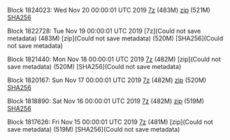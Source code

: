 Block 1824023: Wed Nov 20 00:00:01 UTC 2019 [7z](https://transfer.sh/MT1QJ/bootstrap.dat.20191120.7z) (483M) [zip](https://transfer.sh/TXZta/bootstrap.dat.20191120.zip) (521M) [SHA256](https://transfer.sh/kHEW7/sha256.txt)

Block 1822728: Tue Nov 19 00:00:01 UTC 2019 [7z](Could not save metadata) (483M) [zip](Could not save metadata) (520M) [SHA256](Could not save metadata)

Block 1821440: Mon Nov 18 00:00:01 UTC 2019 [7z]() (482M) [zip](Could not save metadata) (520M) [SHA256](Could not save metadata)

Block 1820167: Sun Nov 17 00:00:01 UTC 2019 [7z]() (482M) [zip]() (520M) [SHA256]()

Block 1818890: Sat Nov 16 00:00:01 UTC 2019 [7z](https://transfer.sh/WctqK/bootstrap.dat.20191116.7z) (482M) [zip](https://transfer.sh/d3re2/bootstrap.dat.20191116.zip) (519M) [SHA256](https://transfer.sh/jQQZL/sha256.txt)

Block 1817626: Fri Nov 15 00:00:01 UTC 2019 [7z]() (481M) [zip](Could not save metadata) (519M) [SHA256](Could not save metadata)
